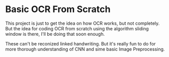 # Basic OCR From Scratch

This project is just to get the idea on how OCR works, but not completely. 
But the idea for coding OCR from scratch using the algorithm sliding window is there, I'll be doing that soon enough.

These can't be reconized linked handwriting. 
But it's really fun to do for more thorough understanding of CNN and sime basic Image Preprocessing.
